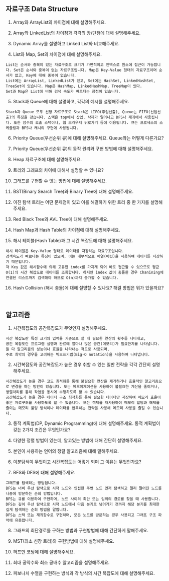 ## 자료구조 Data Structure
1. Array와 ArrayList의 차이점에 대해 설명해주세요.  

2. Array와 LinkedList의 차이점과 각각의 장/단점에 대해 설명해주세요.  

3. Dynamic Array를 설명하고 Linked List와 비교해주세요.

4. List와 Map, Set의 차이점에 대해 설명해주세요.  
```
List는 순서와 중복이 있는 자료구조로 크기가 가변적이고 인덱스로 원소에 접근이 가능합니다. Set은 순서와 중복이 없는 자료구조입니다. Map은 Key-Value 형태의 자료구조이며 순서가 없고, Key에 대해 중복이 없습니다.
List에는 ArrayList, LinkedList가 있고, Set에는 HashSet, LinkedHashSet, TreeSet이 있습니다. Map은 HashMap, LinkedHashMap, TreeMap이 있다.
Set과 Map은 List에 비해 검색 속도가 빠르다는 장점이 있습니다.
```

5. Stack과 Queue에 대해 설명하고, 각각의 예시를 설명해주세요.  
```
Stack과 Queue 모두 선형 자료구조로 Stack은 LIFO(후입선출), Queue는 FIFO(선입선출)의 특징을 갖습니다. 스택은 top에서 삽입, 삭제가 일어나고 DFS나 재귀에서 사용됩니다. 또한 함수의 호출 스택이나, 웹 브라우저 뒤로가기 등에 이용됩니다. 큐는 프로세스의 스케줄링과 BFS나 캐시의 구현에 사용됩니다.
```

6. Priority Queue(우선순위 큐)에 대해 설명해주세요. Queue와는 어떻게 다른가요?  

7. Priority Queue(우선순위 큐)의 동작 원리와 구현 방법에 대해 설명해주세요.  

8. Heap 자료구조에 대해 설명해주세요.  

9. 트리와 그래프의 차이에 대해서 설명할 수 있나요?  

10. 그래프를 구현할 수 잇는 방법에 대해 설명해주세요.  

11. BST(Binary Search Tree)와 Binary Tree에 대해 설명해주세요.  

12. 이진 탐색 트리는 어떤 문제점이 있고 이를 해결하기 위한 트리 중 한 가지를 설명해주세요.  

13. Red Black Tree와 AVL Tree에 대해 설명해주세요.  

14. Hash Map과 Hash Table의 차이점에 대해 설명해주세요.  

15. 해시 테이블(Hash Table)과 그 시간 복잡도에 대해 설명해주세요.  
```
해시 테이블은 Key-Value 형태로 데이터를 저장하는 자료구조입니다.
검색속도가 빠르다는 특징이 있으며, 이는 내부적으로 배열(버킷)을 사용하여 데이터를 저장하기 때문입니다.
각 Key 값은 해시함수에 의해 고유한 index를 가지게 되어 바로 접근할 수 있으므로 평균 O(1)의 시간 복잡도로 데이터를 조회합니다. 하지만 index 값이 충돌한 경우 Chanining에 연결된 리스트까지 검색해야 하므로 O(n)까지 증가할 수 있습니다.
```

16. Hash Collision (해시 충돌)에 대해 설명할 수 있나요? 해결 방법은 뭐가 있을까요?  


<br> 

## 알고리즘

1. 시간복잡도와 공간복잡도가 무엇인지 설명해주세요.
```
시간 복잡도란 특정 크기의 입력을 기준으로 할 때 필요한 연산의 횟수를 나타내고,
공간 복잡도란 프로그램 실행과 완료에 얼마나 많은 공간(메모리)가 필요한지를 나타냅니다.
둘 다 알고리즘의 성능이나 효율을 나타내는 척도로 사용되며,
주로 최악의 경우를 고려하는 빅오표기법(Big-O notation)을 사용하여 나타냅니다.
```

2. 시간복잡도와 공간복잡도가 높은 경우 취할 수 있는 일반 전략을 각각 간단히 설명해주세요. 
```
시간복잡도가 높을 경우 코드 최적화를 통해 불필요한 연산을 제거하거나 효율적인 알고리즘으로 변경을 하는 방안이 있습니다. 또는 메모이제이션을 사용하여 불필요한 계산을 줄이거나, 병렬처리를 통해 작업을 동시에 수행하도록 할 수 있습니다.
공간복잡도가 높을 경우 데이터 구조 최적화를 통해 필요한 데이터만 저장하여 메모리 효율이 좋은 자료구조를 사용하도록 할 수 있습니다. 또는 객체를 재사용하여 메모리 할당과 해제를 줄이는 메모리 풀링 방식이나 데이터를 압축하는 전략을 사용해 메모리 사용을 줄일 수 있습니다.
```

3. 동적 계획법(DP, Dynamic Programming)에 대해 설명해주세요. 동적 계획법이 갖는 2가지 조건은 무엇인가요?

4. 다양한 정렬 방법이 있는데, 알고있는 방법에 대해 간단히 설명해주세요.

5. 본인이 사용하는 언어의 정렬 알고리즘에 대해 말해주세요.

6. 이분탐색이 무엇이고 시간복잡도는 어떻게 되며 그 이유는 무엇인가요?

7. BFS와 DFS에 대해 설명해주세요.
```
그래프를 탐색하는 방법입니다.
BFS는 너비 우선 탐색으로 시작 노드와 인접한 주변 노드 먼저 탐색하고 멀리 떨어진 노드를 나중에 방문하는 순회 방법입니다. 
BFS는 큐를 이용하여 구현하며, 노드 사이의 최단 또는 임의의 경로를 찾을 때 사용합니다.
DFS는 깊이 우선 탐색으로 시작 노드에서 다음 분기로 넘어가기 전까지 해당 분기를 최대한 깊게 탐색하는 순회 방법을 말합니다.
DFS는 스택 또는 재귀함수로 구현하며, 모든 노드를 방문하는 경우 사용되고 그래프 구조 파악에 유용합니다.
```

8. 그래프의 최단경로를 구하는 방법과 구현방법에 대해 간단하게 말해주세요.

9. MST(최소 신장 트리)와 구현방법에 대해 설명해주세요.

10. 허프만 코딩에 대해 설명해주세요.

11. 최대 공약수와 최소 공배수 알고리즘을 설명해주세요.

12. 피보나치 수열을 구현하는 방식과 각 방식의 시간 복잡도에 대해 설명해주세요.
